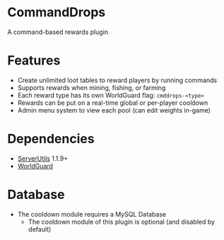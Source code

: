 # CommandDrops
A command-based rewards plugin

# Features
- Create unlimited loot tables to reward players by running commands
- Supports rewards when mining, fishing, or farming
- Each reward type has its own WorldGuard flag: `cmddrops-<type>`
- Rewards can be put on a real-time global or per-player cooldown
- Admin menu system to view each pool (can edit weights in-game)

# Dependencies
- [ServerUtils](https://github.com/MittenMC/ServerUtils) 1.1.9+
- [WorldGuard](https://dev.bukkit.org/projects/worldguard)

# Database
- The cooldown module requires a MySQL Database
  - The cooldown module of this plugin is optional (and disabled by default)